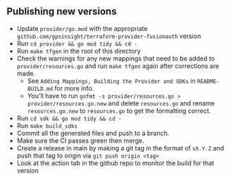 ## Publishing new versions

- Update `provider/go.mod` with the appropriate `github.com/gpsinsight/terraform-provider-fusionauth` version
- Run `cd provider && go mod tidy && cd -`
- Run `make tfgen` in the root of this directory
- Check the warnings for any new mappings that need to be added to `provider/resources.go` and run `make tfgen` again after
    corrections are made.
  * See `Adding Mappings, Building the Provider and SDKs` in `README-BUILD.md` for more info.
  * You'll have to run `gofmt -s provider/resources.go > provider/resources.go.new` and delete `resources.go` and rename `resources.go.new` to `resources.go` to get the formatting correct. 
- Run `cd sdk && go mod tidy && cd -`
- Run `make build_sdks`
- Commit all the generated files and push to a branch.
- Make sure the CI passes green then merge.
- Create a release in main by making a git tag in the format of `vX.Y.Z` and push that tag to origin via `git push origin <tag>`
- Look at the action tab in the github repo to monitor the build for that version
